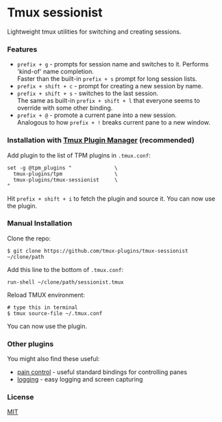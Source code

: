 # Tmux sessionist

Lightweight tmux utilities for switching and creating sessions.

### Features

- `prefix + g` - prompts for session name and switches to it. Performs 'kind-of'
  name completion.<br/>
  Faster than the built-in `prefix + s` prompt for long session lists.
- `prefix + shift + c` - prompt for creating a new session by name.
- `prefix + shift + s` - switches to the last session.<br/>
  The same as built-in `prefix + shift + l` that everyone seems to override with
  some other binding.
- `prefix + @` - promote a current pane into a new session.<br/>
  Analogous to how `prefix + !` breaks current pane to a new window.

### Installation with [Tmux Plugin Manager](https://github.com/tmux-plugins/tpm) (recommended)

Add plugin to the list of TPM plugins in `.tmux.conf`:

    set -g @tpm_plugins "              \
      tmux-plugins/tpm                 \
      tmux-plugins/tmux-sessionist     \
    "

Hit `prefix + shift + i` to fetch the plugin and source it. You can now use the plugin.

### Manual Installation

Clone the repo:

    $ git clone https://github.com/tmux-plugins/tmux-sessionist ~/clone/path

Add this line to the bottom of `.tmux.conf`:

    run-shell ~/clone/path/sessionist.tmux

Reload TMUX environment:

    # type this in terminal
    $ tmux source-file ~/.tmux.conf

You can now use the plugin.

### Other plugins

You might also find these useful:

- [pain control](https://github.com/tmux-plugins/tmux-pain-control) - useful standard
  bindings for controlling panes
- [logging](https://github.com/tmux-plugins/tmux-logging) - easy logging and
  screen capturing

### License

[MIT](LICENSE.md)
